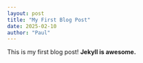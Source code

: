 ```yaml
---
layout: post
title: "My First Blog Post"
date: 2025-02-10
author: "Paul"
---
```

This is my first blog post! **Jekyll is awesome.**
